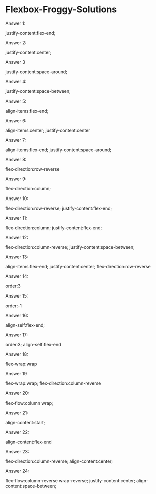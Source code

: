 # Flexbox-Froggy-Solutions

Answer 1:

justify-content:flex-end;

Answer 2:

justify-content:center;

Answer 3

justify-content:space-around;

Answer 4:

justify-content:space-between;

Answer 5:

align-items:flex-end;

Answer 6:

align-items:center;
justify-content:center

Answer 7:

align-items:flex-end;
justify-content:space-around;

Answer 8:

flex-direction:row-reverse

Answer 9:

flex-direction:column;

Answer 10:

flex-direction:row-reverse;
justify-content:flex-end;

Answer 11:

flex-direction:column;
justify-content:flex-end; 

Answer 12:

flex-direction:column-reverse;
justify-content:space-between;

Answer 13:

align-items:flex-end;
justify-content:center;
flex-direction:row-reverse

Answer 14:

order:3

Answer 15:

order:-1

Answer 16:

align-self:flex-end;

Answer 17:

order:3;
align-self:flex-end

Answer 18:

flex-wrap:wrap

Answer 19

flex-wrap:wrap;
flex-direction:column-reverse

Answer 20:

flex-flow:column wrap;

Answer 21:

align-content:start;

Answer 22:

align-content:flex-end

Answer 23:

flex-direction:column-reverse;
align-content:center;

Answer  24:

flex-flow:column-reverse wrap-reverse;
justify-content:center;
align-content:space-between;
